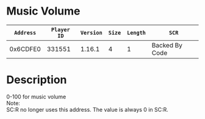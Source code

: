 # Music Volume

| `Address` | `Player ID` | `Version` | `Size` | `Length` | `SCR` |
| ---------- | ----------- | --------- | ------ | -------- | ---- |
| 0x6CDFE0 | 331551 | 1.16.1 | 4 | 1 | Backed By Code |

# Description

0-100 for music volume<br>Note:<br>SC:R no longer uses this address. The value is always 0 in SC:R.